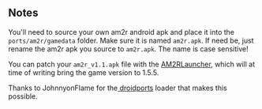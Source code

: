 ## Notes

You'll need to source your own am2r android apk and place it into the `ports/am2r/gamedata` folder. Make sure it is named `am2r.apk`. If need be, just rename the am2r apk you source to `am2r.apk`. The name is case sensitive!

You can patch your `am2r_v1.1.apk` file with the [AM2RLauncher](https://github.com/AM2R-Community-Developers/AM2RLauncher), which will at time of writing bring the game version to 1.5.5.

Thanks to JohnnyonFlame for the[ droidports](https://github.com/JohnnyonFlame/droidports) loader that makes this possible.



